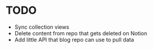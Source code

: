 # TODO

* Sync collection views
* Delete content from repo that gets deleted on Notion
* Add little API that blog repo can use to pull data
